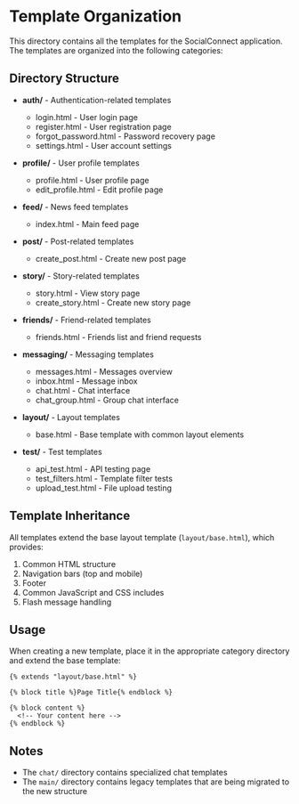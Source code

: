 # Template Organization

This directory contains all the templates for the SocialConnect application. The templates are organized into the following categories:

## Directory Structure

- **auth/** - Authentication-related templates
  - login.html - User login page
  - register.html - User registration page
  - forgot_password.html - Password recovery page
  - settings.html - User account settings

- **profile/** - User profile templates
  - profile.html - User profile page
  - edit_profile.html - Edit profile page

- **feed/** - News feed templates
  - index.html - Main feed page

- **post/** - Post-related templates
  - create_post.html - Create new post page

- **story/** - Story-related templates
  - story.html - View story page
  - create_story.html - Create new story page

- **friends/** - Friend-related templates
  - friends.html - Friends list and friend requests

- **messaging/** - Messaging templates
  - messages.html - Messages overview
  - inbox.html - Message inbox
  - chat.html - Chat interface
  - chat_group.html - Group chat interface

- **layout/** - Layout templates
  - base.html - Base template with common layout elements

- **test/** - Test templates
  - api_test.html - API testing page
  - test_filters.html - Template filter tests
  - upload_test.html - File upload testing

## Template Inheritance

All templates extend the base layout template (`layout/base.html`), which provides:

1. Common HTML structure
2. Navigation bars (top and mobile)
3. Footer
4. Common JavaScript and CSS includes
5. Flash message handling

## Usage

When creating a new template, place it in the appropriate category directory and extend the base template:

```jinja
{% extends "layout/base.html" %}

{% block title %}Page Title{% endblock %}

{% block content %}
  <!-- Your content here -->
{% endblock %}
```

## Notes

- The `chat/` directory contains specialized chat templates
- The `main/` directory contains legacy templates that are being migrated to the new structure
